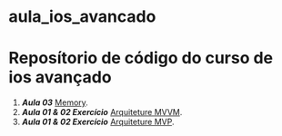 # aula_ios_avancado

# Reposítorio de código do curso de ios avançado


1. ***Aula 03*** [Memory](https://github.com/jacksonsmith/aula_ios_avancado_02).
1. ***Aula 01 & 02 Exercício*** [Arquiteture MVVM](https://github.com/jacksonsmith/aula_ios_avancado_exercicio_mvvm).
1. ***Aula 01 & 02  Exercício*** [Arquiteture MVP](https://github.com/jacksonsmith/aula_ios_avancado_exercicio_mvp).

